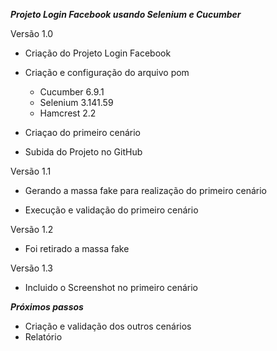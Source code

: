 ***Projeto Login Facebook usando Selenium e Cucumber***

Versão 1.0 

- Criação do Projeto Login Facebook

- Criação e configuração do arquivo pom

	- Cucumber 6.9.1
	- Selenium 3.141.59
	- Hamcrest 2.2

- Criaçao do primeiro cenário

- Subida do Projeto no GitHub

Versão 1.1

- Gerando a massa fake para realização do primeiro cenário

- Execução e validação do primeiro cenário

Versão 1.2

- Foi retirado a massa fake

Versão 1.3

-  Incluido o Screenshot no primeiro cenário


***Próximos passos***

- Criação e validação dos outros cenários
- Relatório